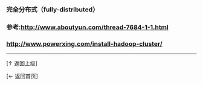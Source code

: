 


### 完全分布式（fully-distributed）
### 参考:http://www.aboutyun.com/thread-7684-1-1.html
###      http://www.powerxing.com/install-hadoop-cluster/
 

----
[↑ 返回上级]

[← 返回首页]
